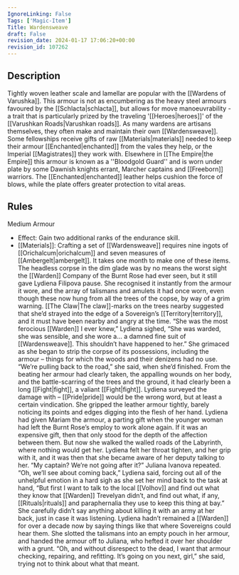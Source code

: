 ```yaml
---
IgnoreLinking: False
Tags: ['Magic-Item']
Title: Wardensweave
draft: False
revision_date: 2024-01-17 17:06:20+00:00
revision_id: 107262
---
```


## Description
Tightly woven leather scale and lamellar are popular with the [[Wardens of Varushka]]. This armour is not as encumbering as the heavy steel armours favoured by the [[Schlacta|schlacta]], but allows for move manoeuvrability - a trait that is particularly prized by the traveling '[[Heroes|heroes]]' of the [[Varushkan Roads|Varushkan roads]]. As many wardens are artisans themselves, they often make and maintain their own [[Wardensweave]]. Some fellowships receive gifts of raw [[Materials|materials]] needed to keep their armour [[Enchanted|enchanted]] from the vales they help, or the Imperial [[Magistrates]] they work with.
Elsewhere in [[The Empire|the Empire]] this armour is known as a ''Bloodgold Guard'' and is worn under plate by some Dawnish knights errant, Marcher captains and [[Freeborn]] warriors. The [[Enchanted|enchanted]] leather helps cushion the force of blows, while the plate offers greater protection to vital areas.
## Rules
Medium Armour
* Effect: Gain two additional ranks of the endurance skill.
* [[Materials]]: Crafting a set of [[Wardensweave]] requires nine ingots of [[Orichalcum|orichalcum]] and seven measures of [[Ambergelt|ambergelt]]. It takes one month to make one of these items.
The headless corpse in the dim glade was by no means the worst sight the [[Warden]] Company of the Burnt Rose had ever seen, but it still gave Lydiena Filipova pause. She recognised it instantly from the armour it wore, and the array of talismans and amulets it had once worn, even though these now hung from all the trees of the copse, by way of a grim warning. [[The Claw|The claw]]-marks on the trees nearby suggested that she’d strayed into the edge of a Sovereign’s [[Territory|territory]], and it must have been nearby and angry at the time.
“She was the most ferocious [[Warden]] I ever knew,” Lydiena sighed, “She was warded, she was sensible, and she wore a... a damned fine suit of [[Wardensweave]]. This shouldn’t have happened to her.” She grimaced as she began to strip the corpse of its possessions, including the armour – things for which the woods and their denizens had no use. 
“We’re pulling back to the road,” she said, when she’d finished. From the beating her armour had clearly taken, the appalling wounds on her body, and the battle-scarring of the trees and the ground, it had clearly been a long [[Fight|fight]], a valiant [[Fight|fight]]. Lydiena surveyed the damage with – [[Pride|pride]] would be the wrong word, but at least a certain vindication.
She gripped the leather armour tightly, barely noticing its points and edges digging into the flesh of her hand. Lydiena had given Mariam the armour, a parting gift when the younger woman had left the Burnt Rose’s employ to work alone again. If it was an expensive gift, then that only stood for the depth of the affection between them.
But now she walked the walled roads of the Labyrinth, where nothing would get her. Lydiena felt her throat tighten, and her grip with it, and it was then that she became aware of her deputy talking to her.
“My captain? We’re not going after it?” Juliana Ivanova repeated.
“Oh, we’ll see about coming back,” Lydiena said, forcing out all of the unhelpful emotion in a hard sigh as she set her mind back to the task at hand, “But first I want to talk to the local [[Volhov]] and find out what they know that [[Warden]] Trevelyan didn’t, and find out what, if any, [[Rituals|rituals]] and paraphernalia they use to keep this thing at bay.” She carefully didn’t say anything about killing it with an army at her back, just in case it was listening. Lydiena hadn’t remained a [[Warden]] for over a decade now by saying things like that where Sovereigns could hear them.
She slotted the talismans into an empty pouch in her armour, and handed the armour off to Juliana, who hefted it over her shoulder with a grunt. “Oh, and without disrespect to the dead, I want that armour checking, repairing, and refitting. It’s going on you next, girl,” she said, trying not to think about what that meant.